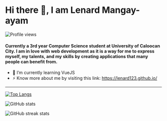 # Hi there 👋, I am Lenard Mangay-ayam

![Profile views](https://gpvc.arturio.dev/lenard123)  

#### Currently a 3rd year Computer Science student at University of Caloocan City. I am in love with web development as it is a way for me to express myself, my talents, and my skills by creating applications that many people can benefit from.

- 🌱 I’m currently learning VueJS
- ⚡ Know more about me by visiting this link: https://lenard123.github.io/

<hr/>


[![Top Langs](https://github-readme-stats.vercel.app/api/top-langs/?username=lenard123)](https://github.com/lenard123/github-readme-stats)

![GitHub stats](https://github-readme-stats.vercel.app/api?username=lenard123&show_icons=true&count_private=true)  

![GitHub streak stats](https://github-readme-streak-stats.herokuapp.com/?user=lenard123)  
  
